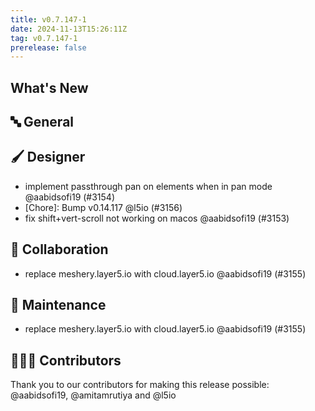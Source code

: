 ```yaml
---
title: v0.7.147-1
date: 2024-11-13T15:26:11Z
tag: v0.7.147-1
prerelease: false
---
```


## What's New
## 🔤 General
## 🖌️ Designer

- implement passthrough pan on elements when in pan mode @aabidsofi19 (#3154)
- [Chore]: Bump v0.14.117 @l5io (#3156)
- fix shift+vert-scroll not working on macos @aabidsofi19 (#3153)

## 🤼 Collaboration

- replace meshery.layer5.io with cloud.layer5.io @aabidsofi19 (#3155)

## 🧰 Maintenance

- replace meshery.layer5.io with cloud.layer5.io @aabidsofi19 (#3155)

## 👨🏽‍💻 Contributors

Thank you to our contributors for making this release possible:
@aabidsofi19, @amitamrutiya and @l5io
